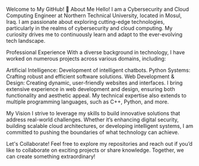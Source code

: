 Welcome to My GitHub! 👋
About Me
Hello! I am a Cybersecurity and Cloud Computing Engineer at Northern Technical University, located in Mosul, Iraq. I am passionate about exploring cutting-edge technologies, particularly in the realms of cybersecurity and cloud computing. My curiosity drives me to continuously learn and adapt to the ever-evolving tech landscape.

Professional Experience
With a diverse background in technology, I have worked on numerous projects across various domains, including:

Artificial Intelligence: Development of intelligent chatbots.
Python Systems: Crafting robust and efficient software solutions.
Web Development & Design: Creating dynamic, user-friendly websites and interfaces.
I bring extensive experience in web development and design, ensuring both functionality and aesthetic appeal. My technical expertise also extends to multiple programming languages, such as C++, Python, and more.

My Vision
I strive to leverage my skills to build innovative solutions that address real-world challenges. Whether it’s enhancing digital security, building scalable cloud architectures, or developing intelligent systems, I am committed to pushing the boundaries of what technology can achieve.

Let's Collaborate!
Feel free to explore my repositories and reach out if you’d like to collaborate on exciting projects or share knowledge. Together, we can create something extraordinary!
